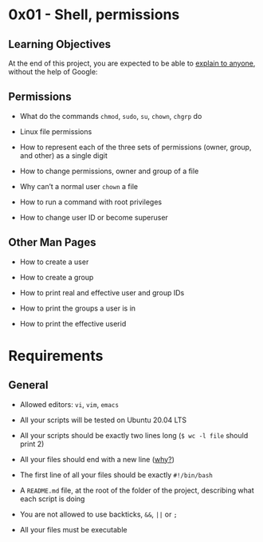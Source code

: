# 0x01 - Shell, permissions

## Learning Objectives
At the end of this project, you are expected to be able to [explain to anyone](https://fs.blog/feynman-learning-technique/), without the help of Google:

## Permissions

* What do the commands `chmod`, `sudo`, `su`, `chown`, `chgrp` do

* Linux file permissions

* How to represent each of the three sets of permissions (owner, group, and other) as a single digit

* How to change permissions, owner and group of a file

* Why can’t a normal user `chown` a file

* How to run a command with root privileges

* How to change user ID or become superuser
## Other Man Pages

* How to create a user

* How to create a group

* How to print real and effective user and group IDs

* How to print the groups a user is in

* How to print the effective userid
# Requirements
## General

* Allowed editors: `vi`, `vim`, `emacs`

* All your scripts will be tested on Ubuntu 20.04 LTS

* All your scripts should be exactly two lines long (`$ wc -l file` should print 2)

* All your files should end with a new line ([why?](https://unix.stackexchange.com/questions/18743/whats-the-point-in-adding-a-new-line-to-the-end-of-a-file/18789))

* The first line of all your files should be exactly `#!/bin/bash`

* A `README.md` file, at the root of the folder of the project, describing what each script is doing

* You are not allowed to use backticks, `&&`, `||` or `;`

* All your files must be executable